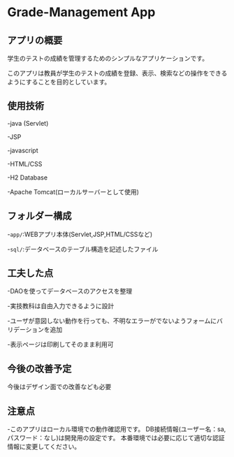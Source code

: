 # Grade-Management App　


## アプリの概要


学生のテストの成績を管理するためのシンプルなアプリケーションです。

このアプリは教員が学生のテストの成績を登録、表示、検索などの操作をできるようにすることを目的としています。

## 使用技術 


-java (Servlet) 

-JSP 

-javascript 

-HTML/CSS

-H2 Database

-Apache Tomcat(ローカルサーバーとして使用)

## フォルダー構成


-`app/`:WEBアプリ本体(Servlet,JSP,HTML/CSSなど) 

-`sql/`:データベースのテーブル構造を記述したファイル

## 工夫した点 


-DAOを使ってデータベースのアクセスを整理 

-実技教科は自由入力できるように設計 

-ユーザが意図しない動作を行っても、不明なエラーがでないようフォームにバリデーションを追加 

-表示ページは印刷してそのまま利用可

## 今後の改善予定


今後はデザイン面での改善なども必要

## 注意点


-このアプリはローカル環境での動作確認用です。 DB接続情報(ユーザー名：sa,パスワード：なし)は開発用の設定です。 本番環境では必要に応じて適切な認証情報に変更してください。
